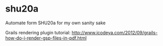 shu20a
======

Automate form SHU20a for my own sanity sake

Grails rendering plugin tutorial: http://www.icodeya.com/2012/09/grails-how-do-i-render-gsp-files-in-pdf.html
